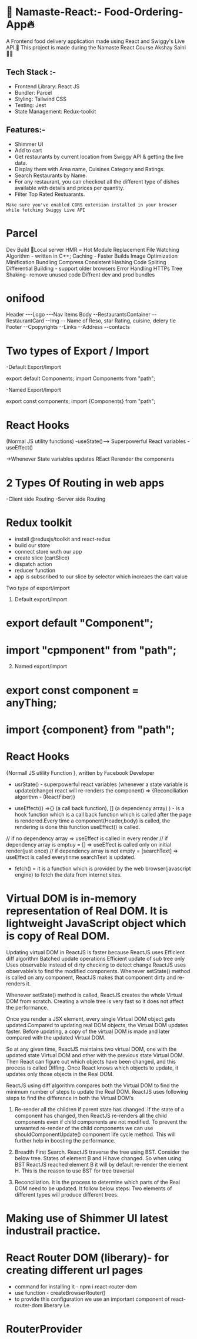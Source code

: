 # 🙏 Namaste-React:- Food-Ordering-App🔥
A Frontend food delivery application made using React and Swiggy's Live API.🚀
This project is made during the Namaste React Course Akshay Saini👩‍💻

## Tech Stack :-
- Frontend Library: React JS
- Bundler: Parcel
- Styling: Tailwind CSS
- Testing: Jest
- State Management: Redux-toolkit

## Features:- 
- Shimmer UI
- Add to cart
- Get restaurants by current location from Swiggy API & getting the live data.
- Display them with Area name, Cuisines Category and Ratings.
- Search Restaurants by Name.
- For any restaurant, you can checkout all the different type of dishes available with details and prices per quantity.
- Filter Top Rated Restuarants.


` Make sure you've enabled CORS extension installed in your browser while fetching Swiggy Live API `

# Parcel
Dev Build 🔗Local server
HMR = Hot Module Replacement
File Watching Algorithm - written in C++;
Caching - Faster Builds
Image Optimization
Minification
Bundling
Compress
Consistent Hashing
Code Spliting
Differential Building - support older browsers
Error Handling
HTTPs
Tree Shaking- remove unused code
Diffrent dev and prod bundles

# onifood
Header
---Logo
---Nav Items
Body
--RestaurantsContainer
--RestaurantCard
--Img
-- Name of Reso, star Rating, cuisine, delery tie
Footer
--Cpopyrights
--Links
--Address
--contacts


# Two types of Export / Import
-Default Export/Import

export default Components; import Components from "path";

-Named Export/Import

export const components; import {Components} from "path";

# React Hooks
(Normal JS utility functions) -useState()--> Superpowerful React variables -useEffect()

->Whenever State variables updates REact Rerender the components

# 2 Types Of Routing in web apps
-Client side Routing -Server side Routing

# Redux toolkit
- install @reduxjs/toolkit and react-redux
- build our store
- connect store wuth our app
- create slice (cartSlice)
- dispatch action
- reducer function 
- app is subscribed to our slice by selector which increaes the cart value


Two type of export/import

1. Default export/import

# export default "Component";
# import "cpmponent" from "path";

2. Named export/import

# export const component = anyThing;
# import {component} from "path";

# React Hooks
{Normall JS utility Function }, written by Facebook Developer

- usrState() - superpowerful react variables (whenever a state variable is update(change) react will re-renders the component) => {Reconciliation algorithm - (ReactFiber)}



- useEffect(() =>{} (a call back function), [] (a dependency array) ) - is a hook function which is a call back function which is called after the page is rendered.Every time a component(Header,body) is called, the rendering is done this function useEffect() is called.

// if no dependency array => useEffect is called in every render
    // if dependency array is emptuy = [] => useEffect is called only on initial render(just once)
    // if  dependency array is not empty = [searchText] => useEffect is called everytinme searchText is updated. 



- fetch() = it is a function which is provided by the web browser(javascript engine) to fetch the data from internet sites.

# Virtual DOM is in-memory representation of Real DOM. It is lightweight JavaScript object which is copy of Real DOM.

Updating virtual DOM in ReactJS is faster because ReactJS uses
Efficient diff algorithm
Batched update operations
Efficient update of sub tree only
Uses observable instead of dirty checking to detect change
ReactJS uses observable’s to find the modified components. Whenever setState() method is called on any component, ReactJS makes that component dirty and re-renders it.

Whenever setState() method is called, ReactJS creates the whole Virtual DOM from scratch. Creating a whole tree is very fast so it does not affect the performance.

Once you render a JSX element, every single Virtual DOM object gets updated.Compared to updating real DOM objects, the Virtual DOM updates faster. Before updating, a copy of the virtual DOM is made and later compared with the updated Virtual DOM.

So at any given time, ReactJS maintains two virtual DOM, one with the updated state Virtual DOM and other with the previous state Virtual DOM. Then React can figure out which objects have been changed, and this process is called Diffing. Once React knows which objects to update, it updates only those objects in the Real DOM.

ReactJS using diff algorithm compares both the Virtual DOM to find the minimum number of steps to update the Real DOM.
ReactJS uses following steps to find the difference in both the Virtual DOM’s
1. Re-render all the children if parent state has changed. If the state of a component has changed, then ReactJS re-renders all the child components even if child components are not modified. To prevent the unwanted re-render of the child components we can use shouldComponentUpdate() component life cycle method. This will further help in boosting the performance.
2. Breadth First Search. ReactJS traverse the tree using BST. Consider the below tree. States of element B and H have changed. So when using BST ReactJS reached element B it will by default re-render the element H. This is the reason to use BST for tree traversal

3. Reconciliation. It is the process to determine which parts of the Real DOM need to be updated. It follow below steps:
Two elements of different types will produce different trees.

# Making use of Shimmer UI latest industrail practice.

# React Router DOM (liberary)- for creating different url pages
- command for installing it - npm i react-router-dom
- use function - createBrowserRouter()
- to provide this configuration we use an important component of react-router-dom liberary i.e. 
# RouterProvider


